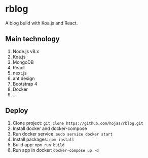 # rblog

A blog build with Koa.js and React.

## Main technology

1. Node.js v8.x
2. Koa.js
3. MongoDB
4. React
5. next.js
6. ant design
7. Bootstrap 4
8. Docker
9. ...

## Deploy

1. Clone project: `git clone https://github.com/hojas/rblog.git`
2. Install docker and docker-compose
3. Run docker service: `sudo service docker start`
4. Install packages: `npm install`
5. Build app: `npm run build`
6. Run app in docker: `docker-compose up -d`
